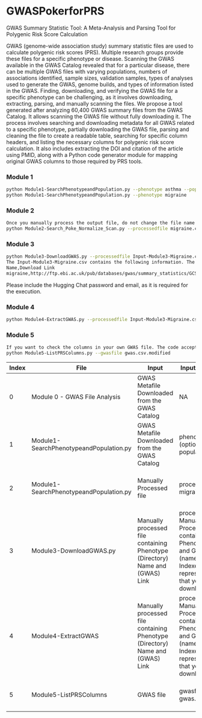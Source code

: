 # GWASPokerforPRS

GWAS Summary Statistic Tool: A Meta-Analysis and Parsing Tool for Polygenic Risk Score Calculation

GWAS (genome-wide association study) summary statistic files are used to calculate polygenic risk scores (PRS). Multiple research groups provide these files for a specific phenotype or disease. Scanning the GWAS available in the GWAS Catalog revealed that for a particular disease, there can be multiple GWAS files with varying populations, numbers of associations identified, sample sizes, validation samples, types of analyses used to generate the GWAS, genome builds, and types of information listed in the GWAS. Finding, downloading, and verifying the GWAS file for a specific phenotype can be challenging, as it involves downloading, extracting, parsing, and manually scanning the files. We propose a tool generated after analyzing 60,400 GWAS summary files from the GWAS Catalog. It allows scanning the GWAS file without fully downloading it. The process involves searching and downloading metadata for all GWAS related to a specific phenotype, partially downloading the GWAS file, parsing and cleaning the file to create a readable table, searching for specific column headers, and listing the necessary columns for polygenic risk score calculation. It also includes extracting the DOI and citation of the article using PMID, along with a Python code generator module for mapping original GWAS columns to those required by PRS tools.

### Module 1
```bash
python Module1-SearchPhenotypeandPopulation.py --phenotype asthma --population European
python Module1-SearchPhenotypeandPopulation.py --phenotype migraine
```

### Module 2
```bash
Once you manually process the output file, do not change the file name and keep it the same for smooth working of the code.
python Module2-Search_Poke_Normalize_Scan.py --processedfile migraine.csv
```
### Module 3
```bash
python Module3-DownloadGWAS.py --processedfile Input-Module3-Migraine.csv --indexer 1
The Input-Module3-Migraine.csv contains the following information. The name is the directory in which the file should be downloaded and the further processed files will be stored in the same directory.
Name,Download Link
migraine,http://ftp.ebi.ac.uk/pub/databases/gwas/summary_statistics/GCST90038001-GCST90039000/GCST90038646/GCST90038646_buildGRCh37.tsv
```
Please include the Hugging Chat password and email, as it is required for the execution.

### Module 4
```bash
python Module4-ExtractGWAS.py --processedfile Input-Module3-Migraine.csv --indexer 1
```
### Module 5
```bash
If you want to check the columns in your own GWAS file. The code accepts .csv format.
python Module5-ListPRSColumns.py --gwasfile gwas.csv.modified
```


| Index | File                                    | Input                                                                         | Input Parameters                                                                                                                                           | Output                                                                              |
| ----- | --------------------------------------- | ----------------------------------------------------------------------------- | ---------------------------------------------------------------------------------------------------------------------------------------------------------- | ----------------------------------------------------------------------------------- |
| 0     | Module 0 - GWAS File Analysis           | GWAS Metafile<br>Downloaded from the GWAS Catalog                             | NA                                                                                                                                                         | Frequency Plots, Wordclouds Plots                                                   |
| 1     | Module1-SearchPhenotypeandPopulation.py | GWAS Metafile<br>Downloaded from the GWAS Catalog                             | phenotype asthma<br>(optional) population asian                                                                                                            | GWAS files for a specific phenotype/disease                                         |
| 2     | Module1-SearchPhenotypeandPopulation.py | Manually Processed file                                                       | processedfile migraine.csv                                                                                                                                 | migrain.html<br>A file containing the information about the GWAS headers.           |
| 3     | Module3-DownloadGWAS.py                 | Manually processed file containing Phenotype (Directory) Name and (GWAS) Link | processedfile Manually Processed file containing Phenotype name and GWAS link. (name,link)<br>Indexer 1 - it represents the row that you want to download. | Complete GWAS file in a directory.                                                  |
| 4     | Module4-ExtractGWAS                     | Manually processed file containing Phenotype (Directory) Name and (GWAS) Link | processedfile Manually Processed file containing Phenotype name and GWAS link. (name,link)<br>Indexer 1 - it represents the row that you want to download. | Processed GWAS as gwas.csv.modified<br>Output.py file containing the transformation |
| 5     | Module5-ListPRSColumns                  | GWAS file                                                                     | gwasfile gwas.csv.modified                                                                                                                                 | Output.py file containing the transformation and mapping.                           |

